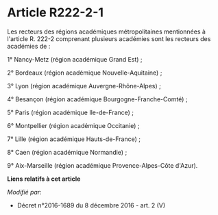 # Article R222-2-1

Les recteurs des régions académiques métropolitaines mentionnées à l'article R. 222-2 comprenant plusieurs académies sont les
recteurs des académies de :

1° Nancy-Metz (région académique Grand Est) ;

2° Bordeaux (région académique Nouvelle-Aquitaine) ;

3° Lyon (région académique Auvergne-Rhône-Alpes) ;

4° Besançon (région académique Bourgogne-Franche-Comté) ;

5° Paris (région académique Ile-de-France) ;

6° Montpellier (région académique Occitanie) ;

7° Lille (région académique Hauts-de-France) ;

8° Caen (région académique Normandie) ;

9° Aix-Marseille (région académique Provence-Alpes-Côte d'Azur).

**Liens relatifs à cet article**

_Modifié par_:

  - Décret n°2016-1689 du 8 décembre 2016 - art. 2 (V)
